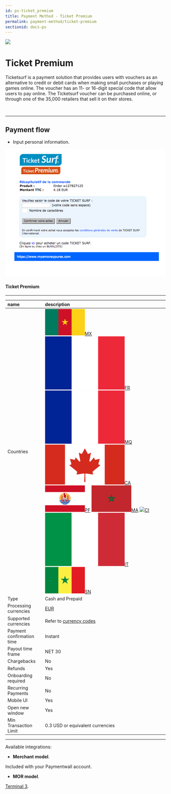```yaml
---
id: ps-ticket_premium
title: Payment Method - Ticket Premium
permalink: payment-method/ticket-premium
sectionid: docs-ps
---
```


<div class="docs-ps-header">
    <div class="docs-ps-logo">
        <img src="https://api.paymentwall.com/images/ps_logos/pm_ticketsurf.png ">
    </div>
    <h1>Ticket Premium</h1>
</div>

<div class="docs-ps-body" markdown="1">

<div class="docs-ps-instructions" markdown="1">

Ticketsurf is a payment solution that provides users with vouchers as an alternative to credit or debit cards when making small purchases or playing games online. The voucher has an 11- or 16-digit special code that allow users to pay online. The Ticketsurf voucher can be purchased online, or through one of the 35,000 retailers that sell it on their stores.

<br>

***

## Payment flow

* Input personal information.

<div class="docs-img">
  <img src="/textures/pic/payment-system/cash-and-prepaid/ticket_premium.png">
</div>

</div>



<div class="docs-ps-attributes" markdown="1">
<div class="docs-ps-attributes-body" markdown="1">

#### Ticket Premium

***

|name|description|
|:--|:--|
|Countries|<img class="flags" src="/textures/pic/flags/africa/cameroon.png">[MX](https://en.wikipedia.org/wiki/Cameroon) <img class="flags" src="/textures/pic/flags/europe/france.png">[FR](https://en.wikipedia.org/wiki/France) <img class="flags" src="/textures/pic/flags/europe/france.png">[MQ](https://en.wikipedia.org/wiki/Martinique)  <img class="flags" src="/textures/pic/flags/north_america/canada.png">[CA](https://en.wikipedia.org/wiki/Canada) <img class="flags" src="/textures/pic/flags/europe/french_polynesia.png">[PF](https://en.wikipedia.org/wiki/French_Polynesia) <img class="flags" src="/textures/pic/flags/africa/morocco.png">[MA](https://en.wikipedia.org/wiki/Morocco) <img class="flags" src="/textures/pic/flags/europe/côte_d'Ivoire.png">[CI](https://en.wikipedia.org/wiki/Ivory_Coast) <img class="flags" src="/textures/pic/flags/europe/italy.png">[IT](https://en.wikipedia.org/wiki/Italy) <img class="flags" src="/textures/pic/flags/africa/senegal.png">[SN](https://en.wikipedia.org/wiki/Senegal)|
|Type|Cash and Prepaid|
|Processing currencies|[EUR](https://en.wikipedia.org/wiki/Euro)|
|Supported currencies|Refer to [currency codes](/reference/currencies)|
|Payment confirmation time|Instant|
|Payout time frame| NET 30|
|Chargebacks|No|
|Refunds|Yes|
|Onboarding required| No|
|Recurring Payments|No|
|Mobile UI|Yes|
|Open new window|Yes|
|Min Transaction Limit|0.3 USD or equivalent currencies|

***

Available integrations:

* **Merchant model**.

Included with your Paymentwall account.

* **MOR model**.

[Terminal 3](https://www.terminal3.com/).

</div>
</div>

</div>
